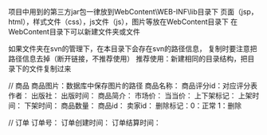 项目中用到的第三方jar包一律放到WebContent\WEB-INF\lib目录下
页面（jsp，html），样式文件（css），js文件（js），图片等放在WebContent目录下
在WebContent目录下可以新建文件夹或文件

如果文件夹在svn的管理下，在本目录下会存在svn的路径信息，
复制时要注意把路径信息去掉（断开链接，不推荐使用）
推荐使用：新建相同的目录结构，把目录下的文件复制过来


// 商品
商品图片：数据库中保存图片的路径
商品名称：
商品评分id：对应评分表
作者：
出版社：
出版时间：
商品简介：
市场价：
当当价：
上下架标记：
上架时间：
下架时间：
商品数量：
商品id：
卖家id：
删除标记：0：正常  1：删除

// 订单
订单号：
订单创建时间：
订单结算时间：

